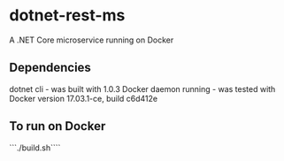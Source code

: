 # dotnet-rest-ms
A .NET Core microservice running on Docker

## Dependencies ##
dotnet cli - was built with 1.0.3
Docker daemon running - was tested with Docker version 17.03.1-ce, build c6d412e

## To run on Docker ##
```./build.sh````

